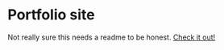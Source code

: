 # Portfolio site

Not really sure this needs a readme to be honest. [Check it out!](https://aaronk.co)
